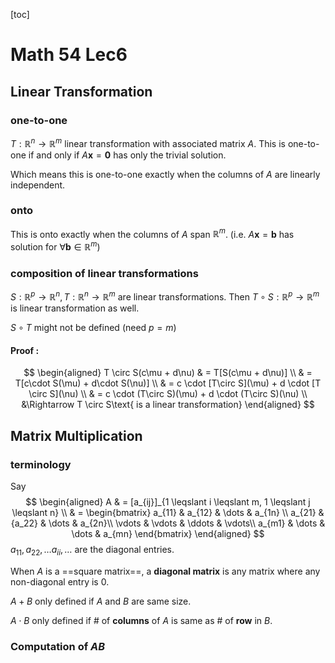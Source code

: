 [toc]

# Math 54 Lec6

## Linear Transformation

### one-to-one

$T: \mathbb{R}^n \to \mathbb{R}^m$ linear transformation with associated matrix $A$. This is one-to-one if and only if $A\mathbf{x} = \mathbf{0}$ has only the trivial solution.

Which means this is one-to-one exactly when the columns of $A$ are linearly independent.

### onto

This is onto exactly when the columns of $A$ span $\mathbb{R}^m$. (i.e. $A\mathbf{x} = \mathbf{b}$ has solution for $\forall \mathbf{b} \in \mathbb{R}^m$) 

### composition of linear transformations

$S:\mathbb{R}^p \to \mathbb{R}^n,T:\mathbb{R}^n \to \mathbb{R}^m$ are linear transformations. Then $T \circ S:\mathbb{R}^p \to \mathbb{R}^m$ is linear transformation as well.

$S \circ T$ might not be defined (need $p = m$)

#### Proof :

$$
\begin{aligned}
T \circ S(c\mu + d\nu) & = T[S(c\mu + d\nu)] \\
& = T[c\cdot S(\mu) + d\cdot S(\nu)] \\
& = c \cdot [T\circ S](\mu) + d \cdot [T \circ S](\nu) \\
& = c \cdot (T\circ S)(\mu) + d \cdot (T\circ S)(\nu) \\
&\Rightarrow  T \circ S\text{ is a linear transformation}
\end{aligned}
$$

## Matrix Multiplication

### terminology

Say
$$
\begin{aligned}
A & = [a_{ij}]_{1 \leqslant i \leqslant m, 1 \leqslant j \leqslant n} \\
& = \begin{bmatrix}
a_{11} & a_{12} & \dots & a_{1n} \\
a_{21} & {a_22} & \dots  & a_{2n}\\
\vdots & \vdots & \ddots & \vdots\\
a_{m1} & \dots & \dots & a_{mn}
\end{bmatrix}
\end{aligned}
$$
$a_{11}, a_{22}, \dots a_{ii}, \dots$ are the diagonal entries.

When $A$ is a ==square matrix==, a **diagonal matrix** is any matrix where any non-diagonal entry is $0$.

$A + B$ only defined if $A$ and $B$ are same size.

$A \cdot B$ only defined if # of **columns** of $A$ is same as # of **row** in $B$.

 

### Computation of $AB$